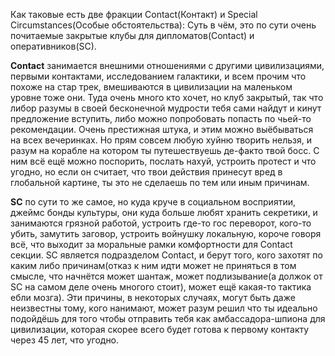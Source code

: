 Как таковые есть две фракции Contact(Контакт) и Special Circumstances(Особые обстоятельства):
Суть в чём, это по сути очень почитаемые закрытые клубы для дипломатов(Contact) и оперативников(SС).

**Contact** занимается внешними отношениями с другими цивилизациями, первыми контактами, исследованием галактики, и всем прочим что похоже на стар трек, вмешиваются в цивилизации на маленьком уровне тоже они. Туда очень много кто хочет, но клуб закрытый, так что либор разумы в своей бесконечной мудрости тебя сами найдут и кинут предложение вступить, либо можно попробовать попасть по чьей-то рекомендации. Очень престижная штука, и этим можно выёбываться на всех вечеринках. Но прям совсем любую хуйню творить нельзя, и разум на корабле на котором ты путешествуешь де-факто твой босс. С ним всё ещё можно поспорить, послать нахуй, устроить протест и что угодно, но если он считает, что твои действия принесут вред в глобальной картине, ты это не сделаешь по тем или иным причинам. 

**SC** по сути то же самое, но куда круче в социальном восприятии, джеймс бонды культуры, они куда больше любят хранить секретики, и занимаются грязной работой, устроить где-то гос переворот, кого-то убить, замутить заговор, устроить войнушку локальную, короче говоря всё, что выходит за моральные рамки комфортности для Contact секции. SC является подразделом Contact, и берут того, кого захотят по каким либо причинам(отказ к ним идти может не приняться в том смысле, что начнётся может шантаж, может подлизывание(а должок от SC на самом деле очень многого стоит), может ещё какая-то тактика ебли мозга). Эти причины, в некоторых случаях, могут быть даже неизвестны тому, кого нанимают, может разум решил что ты идеально подойдёшь для того чтобы отправить тебя как амбассадора-шпиона для цивилизации, которая скорее всего будет готова к первому контакту через 45 лет, что угодно.
